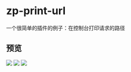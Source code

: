 # zp-print-url

一个很简单的插件的例子：在控制台打印请求的路径

## 预览

<img src="https://img.yzcdn.cn/public_files/2018/07/04/eb250a42111b3b47caa692776ae4dec3.png">

<img src="https://img.yzcdn.cn/public_files/2018/07/04/c875464d619ce40b6d56ed0fb3bd473d.png">

<img src="https://img.yzcdn.cn/public_files/2018/07/04/ddb7888e3f62239499cc231f15231e41.png">